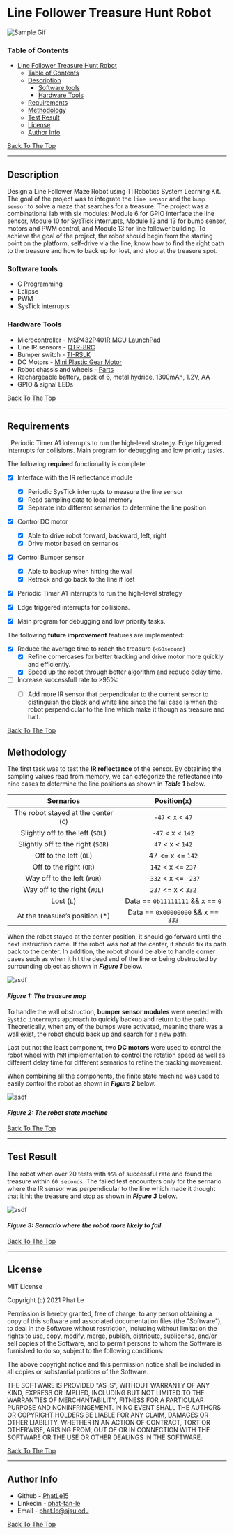 # Line Follower Treasure Hunt Robot

![Sample Gif](https://github.com/PhatLe15/Line-Follower-Treasure-Hunt-Robot/blob/main/Demo.gif?raw=true)


### Table of Contents

- [Line Follower Treasure Hunt Robot](#line-follower-treasure-hunt-robot)
    - [Table of Contents](#table-of-contents)
  - [Description](#description)
    - [Software tools](#software-tools)
    - [Hardware Tools](#hardware-tools)
  - [Requirements](#requirements)
  - [Methodology](#methodology)
  - [Test Result](#test-result)
  - [License](#license)
  - [Author Info](#author-info)

[Back To The Top](#Anti-car-Theft-Camera-System)

---

## Description

Design a Line Follower Maze Robot using TI Robotics System Learning Kit. The goal of the project was to integrate the `line sensor` and the `bump sensor` to solve a maze that searches for a treasure. The project was a combinational lab with six modules: Module 6 for GPIO interface the line sensor, Module 10 for SysTick interrupts, Module 12 and 13 for bump sensor, motors and PWM control, and Module 13 for line follower building. To achieve the goal of the project, the robot should begin from the starting point on the platform, self-drive via the line, know how to find the right path to the treasure and how to back up for lost, and stop at the treasure spot.

### Software tools

- C Programming
- Eclipse
- PWM
- SysTick interrupts

### Hardware Tools

- Microcontroller - [MSP432P401R MCU LaunchPad](https://www.ti.com/tool/MSP-EXP432P401R?ref_url=https%3a%2f%2feducation.ti.com%2fen%2ffaculty%2fti-robotics-system-learning-kit%2fti-robotics-system-learning-kit&_ticdt=MTYxMzA3NDQ3NHxsaXRmYWZhNjNiMGZhZmE2M2IwZmFmYTYzYjA2MDEwOTNiMjQyNmFkNGN8R0ExLjIuNjY1NzAxMTE4LjE2MTMwNzQ0NTR8MA)
- Line IR sensors - [QTR-8RC](https://www.pololu.com/product/961)
- Bumper switch - [TI-RSLK](https://www.pololu.com/product/1520)
- DC Motors - [Mini Plastic Gear Motor](https://www.pololu.com/product/1520)
- Robot chassis and wheels - [Parts](https://www.pololu.com/product/3502)
- Rechargeable battery, pack of 6, metal hydride, 1300mAh, 1.2V, AA
- GPIO & signal LEDs 

[Back To The Top](#Line-Follower-Treasure-Hunt-Robot)

---

## Requirements
.
Periodic Timer A1 interrupts to run the high-level strategy.
Edge triggered interrupts for collisions.
Main program for debugging and low priority tasks.

The following **required** functionality is complete:

* [x] Interface with the IR reflectance module
  * [x] Periodic SysTick interrupts to measure the line sensor
  * [x] Read sampling data to local memory
  * [x] Separate into different sernarios to determine the line position
* [x] Control DC motor
  * [x] Able to drive robot forward, backward, left, right
  * [x] Drive motor based on sernarios
* [x] Control Bumper sensor
  * [x] Able to backup when hitting the wall
  * [x] Retrack and go back to the line if lost
* [x] Periodic Timer A1 interrupts to run the high-level strategy 
* [x] Edge triggered interrupts for collisions.
* [x] Main program for debugging and low priority tasks.


The following **future improvement** features are implemented:
* [x] Reduce the average time to reach the treasure (`<60second`)
  * [x] Refine cornercases for better tracking and drive motor more quickly and efficiently.
  * [x] Speed up the robot through better algorithm and reduce delay time.
* [ ] Increase successfull rate to >95%:
  * [ ] Add more IR sensor that perpendicular to the current sensor to distinguish the black and white line since the fail case is when the robot perpendicular to the line which make it though as treasure and halt.  

 
[Back To The Top](#Line-Follower-Treasure-Hunt-Robot)

## Methodology
The first task was to test the **IR reflectance** of the sensor. By obtaining the sampling values read from memory, we can categorize the reflectance into nine cases to determine the line positions as shown in ***Table 1*** below.

| Sernarios  |      Position(x)      |
|:-------------------:|:--------------------------------------------------------------------------------:|
| The robot stayed at the center (`C`) | `-47` < x < `47` |
| Slightly off to the left (`SOL`) | `-47` < x < `142` |
| Slightly off to the right (`SOR`)| `47` < x < `142` |
| Off to the left (`OL`)| 47 <= x <= `142` |
| Off to the right (`OR`)| `142` < x <= `237` |
| Way off to the left (`WOR`)| `-332` < x <= `-237` |
| Way off to the right (`WOL`) | `237` <= x < `332` |
| Lost (`L`) | Data == `0b11111111` && x == `0` |
| At the treasure’s position (*) | Data == `0x00000000` && x == `333`|

When the robot stayed at the center position, it should go forward until the next instruction came. If the robot was not at the center, it should fix its path back to the center. In addition, the robot should be able to handle corner cases such as when it hit the dead end of the line or being obstructed by surrounding object as shown in ***Figure 1*** below. 

![asdf](https://github.com/PhatLe15/Line-Follower-Treasure-Hunt-Robot/blob/main/treasuremap.png?raw=true)
#### *Figure 1: The treasure map*

To handle the wall obstruction, **bumper sensor modules** were needed with `Systic interrupts` approach to quickly backup and return to the path. Theoretically, when any of the bumps were activated, meaning there was a wall exist, the robot should back up and search for a new path. 

Last but not the least component, two **DC motors** were used to control the robot wheel with `PWM` implementation to control the rotation speed as well as different delay time for different sernarios to refine the tracking movement.

When combining all the components, the finite state machine was used to easily control the robot as shown in ***Figure 2*** below.


![asdf](https://github.com/PhatLe15/Line-Follower-Treasure-Hunt-Robot/blob/main/FSM.png?raw=true)
#### *Figure 2: The robot state machine*

[Back To The Top](##Line-Follower-Treasure-Hunt-Robot)

---

## Test Result
The robot when over 20 tests with `95%` of successful rate and found the treasure within `60 seconds`. The failed test encounters only for the sernario where the IR sensor was perpendicular to the line which made it thought that it hit the treasure and stop as shown in ***Figure 3*** below.  

![asdf](https://github.com/PhatLe15/Line-Follower-Treasure-Hunt-Robot/blob/main/cornercase.png?raw=true)
#### *Figure 3: Sernario where the robot more likely to fail*

[Back To The Top](#Line-Follower-Treasure-Hunt-Robot)

---

## License

MIT License

Copyright (c) 2021 Phat Le

Permission is hereby granted, free of charge, to any person obtaining a copy
of this software and associated documentation files (the "Software"), to deal
in the Software without restriction, including without limitation the rights
to use, copy, modify, merge, publish, distribute, sublicense, and/or sell
copies of the Software, and to permit persons to whom the Software is
furnished to do so, subject to the following conditions:

The above copyright notice and this permission notice shall be included in all
copies or substantial portions of the Software.

THE SOFTWARE IS PROVIDED "AS IS", WITHOUT WARRANTY OF ANY KIND, EXPRESS OR
IMPLIED, INCLUDING BUT NOT LIMITED TO THE WARRANTIES OF MERCHANTABILITY,
FITNESS FOR A PARTICULAR PURPOSE AND NONINFRINGEMENT. IN NO EVENT SHALL THE
AUTHORS OR COPYRIGHT HOLDERS BE LIABLE FOR ANY CLAIM, DAMAGES OR OTHER
LIABILITY, WHETHER IN AN ACTION OF CONTRACT, TORT OR OTHERWISE, ARISING FROM,
OUT OF OR IN CONNECTION WITH THE SOFTWARE OR THE USE OR OTHER DEALINGS IN THE
SOFTWARE.

[Back To The Top](#Line-Follower-Treasure-Hunt-Robot)

---

## Author Info

- Github - [PhatLe15](https://github.com/PhatLe15)
- Linkedin - [phat-tan-le](https://www.linkedin.com/in/phat-tan-le/)
- Email - [phat.le@sjsu.edu]()


[Back To The Top](##Line-Follower-Treasure-Hunt-Robot)

